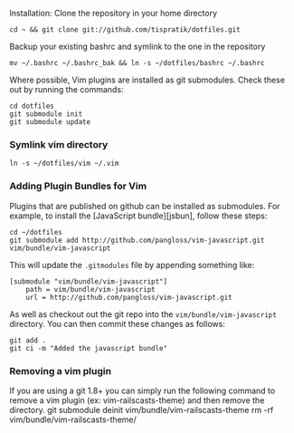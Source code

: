 Installation: Clone the repository in your home directory

    cd ~ && git clone git://github.com/tispratik/dotfiles.git

Backup your existing bashrc and symlink to the one in the repository

    mv ~/.bashrc ~/.bashrc_bak && ln -s ~/dotfiles/bashrc ~/.bashrc

Where possible, Vim plugins are installed as git submodules. Check these out by running the commands:

    cd dotfiles
    git submodule init
    git submodule update

### Symlink vim directory
    ln -s ~/dotfiles/vim ~/.vim

### Adding Plugin Bundles for Vim ###

Plugins that are published on github can be installed as submodules. For example, to install the [JavaScript bundle][jsbun], follow these steps:

    cd ~/dotfiles
    git submodule add http://github.com/pangloss/vim-javascript.git vim/bundle/vim-javascript

This will update the `.gitmodules` file by appending something like:

    [submodule "vim/bundle/vim-javascript"]
        path = vim/bundle/vim-javascript
        url = http://github.com/pangloss/vim-javascript.git

As well as checkout out the git repo into the
`vim/bundle/vim-javascript` directory. You can then commit these changes as follows:

    git add .
    git ci -m "Added the javascript bundle"

### Removing a vim plugin
If you are using a git 1.8+ you can simply run the following command to remove a vim plugin (ex: vim-railscasts-theme) and then remove the directory.
    git submodule deinit vim/bundle/vim-railscasts-theme
    rm -rf vim/bundle/vim-railscasts-theme/
